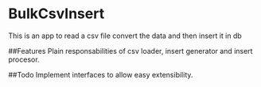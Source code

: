 # BulkCsvInsert
This is an app to read a csv file convert the data and then insert it in db

##Features
Plain responsabilities of csv loader, insert generator and insert procesor.

##Todo
Implement interfaces to allow easy extensibility.
